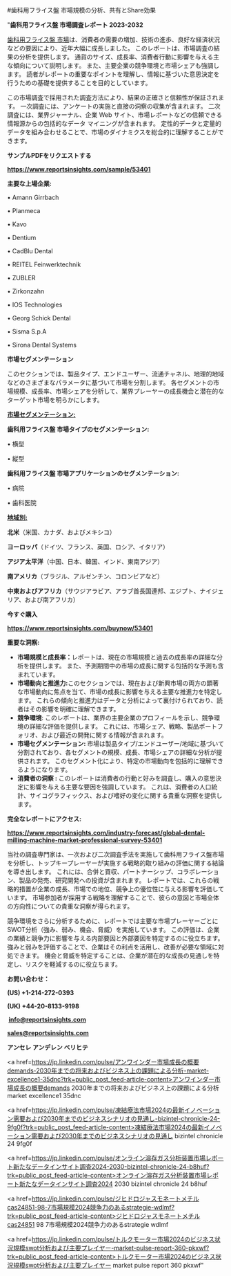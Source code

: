 #歯科用フライス盤 市場規模の分析、共有とShare効果

"<strong>歯科用フライス盤 市場調査レポート 2023-2032</strong>

<a href=https://www.reportsinsights.com/sample/53401>歯科用フライス盤 市場</a>は、消費者の需要の増加、技術の進歩、良好な経済状況などの要因により、近年大幅に成長しました。 このレポートは、市場調査の結果の分析を提供します。 通貨のサイズ、成長率、消費者行動に影響を与える主な傾向について説明します。 また、主要企業の競争環境と市場シェアも強調します。 読者がレポートの重要なポイントを理解し、情報に基づいた意思決定を行うための基礎を提供することを目的としています。

この市場調査で採用された調査方法により、結果の正確さと信頼性が保証されます。 一次調査には、アンケートの実施と直接の洞察の収集が含まれます。 二次調査には、業界ジャーナル、企業 Web サイト、市場レポートなどの信頼できる情報源からの包括的なデータ マイニングが含まれます。 定性的データと定量的データを組み合わせることで、市場のダイナミクスを総合的に理解することができます。

<strong><b>サンプルPDFをリクエストする</b></strong>

<a href=https://www.reportsinsights.com/sample/53401><strong><u>https://www.reportsinsights.com/sample/53401</u></strong></a>

<strong>主要な上場企業:</strong>

• Amann Girrbach

• Planmeca

• Kavo

• Dentium

• CadBlu Dental

• REITEL Feinwerktechnik

• ZUBLER

• Zirkonzahn

• IOS Technologies

• Georg Schick Dental

• Sisma S.p.A

• Sirona Dental Systems

<strong>市場セグメンテーション</strong>

このセクションでは、製品タイプ、エンドユーザー、流通チャネル、地理的地域などのさまざまなパラメータに基づいて市場を分割します。 各セグメントの市場規模、成長率、市場シェアを分析して、業界プレーヤーの成長機会と潜在的なターゲット市場を明らかにします。

<strong><u>市場セグメンテーション</u></strong><strong><u>:</u></strong>

<strong>歯科用フライス盤 市場タイプのセグメンテーション:</strong>

• 横型

• 縦型

<strong>歯科用フライス盤 市場アプリケーションのセグメンテーション:</strong>

• 病院

• 歯科医院

<strong><u>地域別</u></strong><strong><u>:</u></strong>

<strong>北米</strong>（米国、カナダ、およびメキシコ）

<strong>ヨーロッパ</strong>（ドイツ、フランス、英国、ロシア、イタリア）

<strong>アジア太平洋</strong>（中国、日本、韓国、インド、東南アジア）

<strong>南アメリカ</strong>（ブラジル、アルゼンチン、コロンビアなど）

<strong>中東およびアフリカ</strong>（サウジアラビア、アラブ首長国連邦、エジプト、ナイジェリア、および南アフリカ）

<strong>今すぐ購入</strong>

<a href=https://www.reportsinsights.com/buynow/53401><strong><u>https://www.reportsinsights.com/buynow/53401</u></strong></a>

<strong>重要な洞察:</strong>
<ul>
  <li><strong>市場規模と成長率：</strong>レポートは、現在の市場規模と過去の成長率の詳細な分析を提供します。 また、予測期間中の市場の成長に関する包括的な予測も含まれています。</li>
  <li><strong>市場動向と推進力:</strong>このセクションでは、現在および新興市場の両方の顕著な市場動向に焦点を当て、市場の成長に影響を与える主要な推進力を特定します。 これらの傾向と推進力はデータと分析によって裏付けられており、読者はその影響を明確に理解できます。</li>
  <li><strong>競争環境</strong>: このレポートは、業界の主要企業のプロフィールを示し、競争環境の詳細な評価を提供します。 これには、市場シェア、戦略、製品ポートフォリオ、および最近の開発に関する情報が含まれます。</li>
  <li><strong>市場セグメンテーション: </strong>市場は製品タイプ/エンドユーザー/地域に基づいて分割されており、各セグメントの規模、成長、市場シェアの詳細な分析が提供されます。 このセグメント化により、特定の市場動向を包括的に理解できるようになります。</li>
  <li><strong>消費者の洞察 : </strong>このレポートは消費者の行動と好みを調査し、購入の意思決定に影響を与える主要な要因を強調しています。 これは、消費者の人口統計、サイコグラフィックス、および嗜好の変化に関する貴重な洞察を提供します。</li>
</ul>
<strong>完全なレポートにアクセス:</strong>

<a href=https://www.reportsinsights.com/industry-forecast/global-dental-milling-machine-market-professional-survey-53401><strong><u><b>https://www.reportsinsights.com/industry-forecast/global-dental-milling-machine-market-professional-survey-53401</b></u></strong></a>

当社の調査専門家は、一次および二次調査手法を実施して歯科用フライス盤市場を分析し、トップキープレーヤーが実施する戦略的取り組みの評価に関する結論を導き出します。 これには、合併と買収、パートナーシップ、コラボレーション、製品の発売、研究開発への投資が含まれます。 レポートでは、これらの戦略的措置が企業の成長、市場での地位、競争上の優位性に与える影響を評価しています。 市場参加者が採用する戦略を理解することで、彼らの意図と市場全体の方向性についての貴重な洞察が得られます。

競争環境をさらに分析するために、レポートでは主要な市場プレーヤーごとにSWOT分析（強み、弱み、機会、脅威）を実施しています。 この評価は、企業の業績と競争力に影響を与える内部要因と外部要因を特定するのに役立ちます。 強みと弱みを評価することで、企業はその利点を活用し、改善が必要な領域に対処できます。 機会と脅威を特定することは、企業が潜在的な成長の見通しを特定し、リスクを軽減するのに役立ちます。

<strong>お問い合わせ：</strong>

<strong>(US) +1-214-272-0393</strong>

<strong>(UK) +44-20-8133-9198</strong>

<strong> </strong><a href=info@reportsinsights.com><strong><u>info@reportsinsights.com</u></strong></a>

<a href=sales@reportsinsights.com><strong><u>sales@reportsinsights.com</u></strong></a>

<strong>アンセレ アンデレン ベリヒテ</strong>

<a href=https://jp.linkedin.com/pulse/アンワインダー市場成長の概要demands-2030年までの将来およびビジネス上の課題による分析-market-excellence1-35dnc?trk=public_post_feed-article-content>アンワインダー市場成長の概要demands 2030年までの将来およびビジネス上の課題による分析 market excellence1 35dnc</a>

<a href=https://jp.linkedin.com/pulse/凍結療法市場2024の最新イノベーション需要および2030年までのビジネスシナリオの見通し-bizintel-chronicle-24-9fg0f?trk=public_post_feed-article-content>凍結療法市場2024の最新イノベーション需要および2030年までのビジネスシナリオの見通し bizintel chronicle 24 9fg0f</a>

<a href=https://jp.linkedin.com/pulse/オンライン溶存ガス分析装置市場レポート新たなデータインサイト調査2024-2030-bizintel-chronicle-24-b8huf?trk=public_post_feed-article-content>オンライン溶存ガス分析装置市場レポート新たなデータインサイト調査2024 2030 bizintel chronicle 24 b8huf</a>

<a href=https://jp.linkedin.com/pulse/ジヒドロジャスモネートメチルcas24851-98-7市場規模2024競争力のあるstrategie-wdlmf?trk=public_post_feed-article-content>ジヒドロジャスモネートメチルcas24851 98 7市場規模2024競争力のあるstrategie wdlmf</a>

<a href=https://jp.linkedin.com/pulse/トルクモーター市場2024のビジネス状況規模swot分析および主要プレイヤー-market-pulse-report-360-pkxwf?trk=public_post_feed-article-content>トルクモーター市場2024のビジネス状況規模swot分析および主要プレイヤー market pulse report 360 pkxwf</a>"
